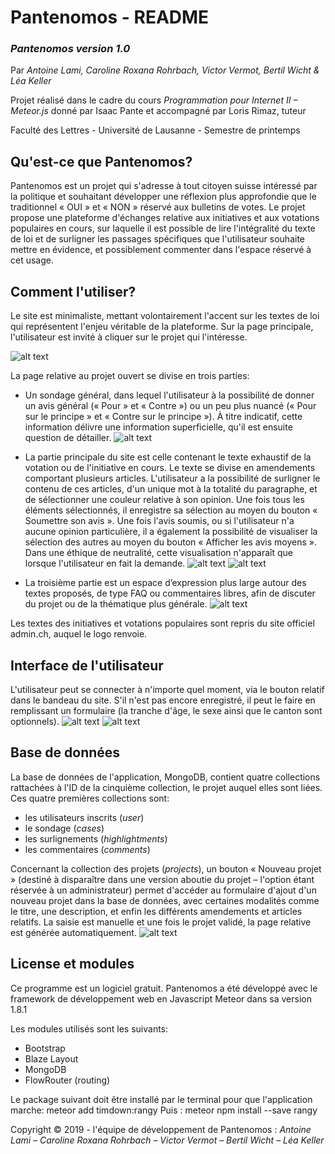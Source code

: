 # Pantenomos - README

### *Pantenomos version 1.0*
Par *Antoine Lami, Caroline Roxana Rohrbach, Victor Vermot, Bertil Wicht & Léa Keller*

Projet réalisé dans le cadre du cours *Programmation pour Internet II – Meteor.js* donné par Isaac Pante et accompagné par Loris Rimaz, tuteur

Faculté des Lettres - Université de Lausanne - Semestre de printemps

## Qu'est-ce que Pantenomos?

Pantenomos est un projet qui s'adresse à tout citoyen suisse intéressé par la politique et souhaitant développer une réflexion plus approfondie que le traditionnel « OUI » et « NON » réservé aux bulletins de votes. Le projet propose une plateforme d'échanges relative aux initiatives et aux votations populaires en cours, sur laquelle il est possible de lire l'intégralité du texte de loi et de surligner les passages spécifiques que l'utilisateur souhaite mettre en évidence, et possiblement commenter dans l'espace réservé à cet usage.

## Comment l'utiliser?

Le site est minimaliste, mettant volontairement l'accent sur les textes de loi qui représentent l'enjeu véritable de la plateforme. Sur la page principale, l'utilisateur est invité à cliquer sur le projet qui l'intéresse.

![alt text](https://github.com/bwicht/pantenomos/blob/master/projet_pantenomos/public/images/PN_homepage.png "Page d'accueil")

La page relative au projet ouvert se divise en trois parties:

* Un sondage général, dans lequel l'utilisateur à la possibilité de donner un avis général (« Pour » et « Contre ») ou un peu plus nuancé (« Pour sur le principe » et « Contre sur le principe »). À titre indicatif, cette information délivre une information superficielle, qu'il est ensuite question de détailler.
![alt text](https://github.com/bwicht/pantenomos/blob/master/projet_pantenomos/public/images/PN_p1.png "Sondage")

* La partie principale du site est celle contenant le texte exhaustif de la votation ou de l'initiative en cours. Le texte se divise en amendements comportant plusieurs articles. L'utilisateur a la possibilité de surligner le contenu de ces articles, d'un unique mot à la totalité du paragraphe, et de sélectionner une couleur relative à son opinion. Une fois tous les éléments sélectionnés, il enregistre sa sélection au moyen du bouton « Soumettre son avis ». Une fois l'avis soumis, ou si l'utilisateur n'a aucune opinion particulière, il a également la possibilité de visualiser la sélection des autres au moyen du bouton « Afficher les avis moyens ». Dans une éthique de neutralité, cette visualisation n'apparaît que lorsque l'utilisateur en fait la demande.
![alt text](https://github.com/bwicht/pantenomos/blob/master/projet_pantenomos/public/images/PN_p2.png "Texte de loi")
![alt text](https://github.com/bwicht/pantenomos/blob/master/projet_pantenomos/public/images/PN_p2bis.png "Soumettre l'avis")

* La troisième partie est un espace d’expression plus large autour des textes proposés, de type FAQ ou commentaires libres, afin de discuter du projet ou de la thématique plus générale.
![alt text](https://github.com/bwicht/pantenomos/blob/master/projet_pantenomos/public/images/PN_p3.png "Espace commentaires")

Les textes des initiatives et votations populaires sont repris du site officiel admin.ch, auquel le logo renvoie.

## Interface de l'utilisateur

L'utilisateur peut se connecter à n'importe quel moment, via le bouton relatif dans le bandeau du site. S'il n'est pas encore enregistré, il peut le faire en remplissant un formulaire (la tranche d'âge, le sexe ainsi que le canton sont optionnels).
![alt text](https://github.com/bwicht/pantenomos/blob/master/projet_pantenomos/public/images/PN_login.png "Connexion")
![alt text](https://github.com/bwicht/pantenomos/blob/master/projet_pantenomos/public/images/PN_register.png "Inscription")

## Base de données

La base de données de l'application, MongoDB, contient quatre collections rattachées à l'ID de la cinquième collection, le projet auquel elles sont liées. Ces quatre premières collections sont:
* les utilisateurs inscrits (*user*)
* le sondage (*cases*)
* les surlignements (*highlightments*)
* les commentaires (*comments*)

Concernant la collection des projets (*projects*), un bouton « Nouveau projet » (destiné à disparaître dans une version aboutie du projet – l'option étant réservée à un administrateur) permet d'accéder au formulaire d'ajout d'un nouveau projet dans la base de données, avec certaines modalités comme le titre, une description, et enfin les différents amendements et articles relatifs. La saisie est manuelle et une fois le projet validé, la page relative est générée automatiquement.
![alt text](https://github.com/bwicht/pantenomos/blob/master/projet_pantenomos/public/images/PN_newproject.png "Formulaire de nouveau projet")

## License et modules
Ce programme est un logiciel gratuit. Pantenomos a été développé avec le framework de développement web en Javascript Meteor dans sa version 1.8.1

Les modules utilisés sont les suivants:
* Bootstrap
* Blaze Layout
* MongoDB
* FlowRouter (routing)

Le package suivant doit être installé par le terminal pour que l'application marche:
meteor add timdown:rangy
Puis :
meteor npm install --save rangy

Copyright © 2019 - l'équipe de développement de Pantenomos : *Antoine Lami – Caroline Roxana Rohrbach – Victor Vermot – Bertil Wicht – Léa Keller*
